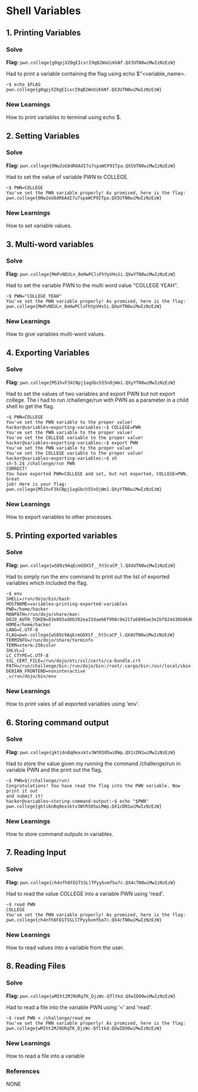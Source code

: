 # Shell Variables

## 1. Printing Variables

### Solve
**Flag:** `pwn.college{g0qpjXZ0gEIcxrI9qB2WoUiKkNf.QX3UTN0wiMwIzNzEzW}`

Had to print a variable containing the flag using echo $"<variable_name>.
```
~$ echo $FLAG
pwn.college{g0qpjXZ0gEIcxrI9qB2WoUiKkNf.QX3UTN0wiMwIzNzEzW}
```

### New Learnings
How to print variables to terminal using echo $.

## 2. Setting Variables

### Solve
**Flag:** `pwn.college{0Nw2oG8dR6AdI7u7spaWCP9ITpa.QX5UTN0wiMwIzNzEzW}`

Had to set the value of variable PWN to COLLEGE.
```
~$ PWN=COLLEGE
You've set the PWN variable properly! As promised, here is the flag:
pwn.college{0Nw2oG8dR6AdI7u7spaWCP9ITpa.QX5UTN0wiMwIzNzEzW}
```

### New Learnings
How to set variable values.

## 3. Multi-word variables

### Solve
**Flag:** `pwn.college{MmPvNEULn_8eHwPClsFhYpVHsSi.QXwYTN0wiMwIzNzEzW}`

Had to set the variable PWN to the multi word value "COLLEGE YEAH".
```
~$ PWN="COLLEGE YEAH"
You've set the PWN variable properly! As promised, here is the flag:
pwn.college{MmPvNEULn_8eHwPClsFhYpVHsSi.QXwYTN0wiMwIzNzEzW}
```

### New Learnings
How to give variables multi-word values.

## 4. Exporting Variables

### Solve
**Flag:** `pwn.college{M51hvF3kCNpj1agGbch55nOjWm1.QXyYTN0wiMwIzNzEzW}`

Had to set the values of two variables and export PWN but not export college. The i had to run /challenge/run with PWN as a parameter in a child shell to get the flag.
```
~$ PWN=COLLEGE
You've set the PWN variable to the proper value!
hacker@variables~exporting-variables:~$ COLLEGE=PWN
You've set the PWN variable to the proper value!
You've set the COLLEGE variable to the proper value!
hacker@variables~exporting-variables:~$ export PWN
You've set the PWN variable to the proper value!
You've set the COLLEGE variable to the proper value!
hacker@variables~exporting-variables:~$ sh
sh-5.2$ /challenge/run PWN
CORRECT!
You have exported PWN=COLLEGE and set, but not exported, COLLEGE=PWN. Great 
job! Here is your flag:
pwn.college{M51hvF3kCNpj1agGbch55nOjWm1.QXyYTN0wiMwIzNzEzW}
```

### New Learnings
How to export variables to other processes.

## 5. Printing exported variables

### Solve
**Flag:** `pwn.college{wS89z9AqEcmGOXSf__htScaCP_l.QX4UTN0wiMwIzNzEzW}`

Had to simply run the env command to print out the list of exported variables which included the flag.
```
~$ env
SHELL=/run/dojo/bin/bash
HOSTNAME=variables~printing-exported-variables
PWD=/home/hacker
MANPATH=/run/dojo/share/man:
DOJO_AUTH_TOKEN=83e803ad0b392ea33dae66f998c9e21fa6890ae3e2bf824436b0648ffaf45d6a
HOME=/home/hacker
LANG=C.UTF-8
FLAG=pwn.college{wS89z9AqEcmGOXSf__htScaCP_l.QX4UTN0wiMwIzNzEzW}
TERMINFO=/run/dojo/share/terminfo
TERM=xterm-256color
SHLVL=2
LC_CTYPE=C.UTF-8
SSL_CERT_FILE=/run/dojo/etc/ssl/certs/ca-bundle.crt
PATH=/run/challenge/bin:/run/dojo/bin:/root/.cargo/bin:/usr/local/sbin:/usr/local/bin:/usr/sbin:/usr/bin:/sbin:/bin
DEBIAN_FRONTEND=noninteractive
_=/run/dojo/bin/env
```

### New Learnings
How to print vales of all exported variables using 'env'.

## 6. Storing command output

### Solve
**Flag:** `pwn.college{gkti6nBq0exsktv3WtRS05wiRWp.QX1cDN1wiMwIzNzEzW}`

Had to store the value given my running the command /challenge/run in variable PWN and the print out the flag.
```
~$ PWN=$(/challenge/run)
Congratulations! You have read the flag into the PWN variable. Now print it out 
and submit it!
hacker@variables~storing-command-output:~$ echo "$PWN"
pwn.college{gkti6nBq0exsktv3WtRS05wiRWp.QX1cDN1wiMwIzNzEzW}
```

### New Learnings
How to store command outputs in variables.

## 7. Reading Input

### Solve
**Flag:** `pwn.college{ch4nfh8FEGTSSLlTPyybvmfba7c.QX4cTN0wiMwIzNzEzW}`

Had to read the value COLLEGE into a variable PWN using 'read'.
```
~$ read PWN
COLLEGE
You've set the PWN variable properly! As promised, here is the flag:
pwn.college{ch4nfh8FEGTSSLlTPyybvmfba7c.QX4cTN0wiMwIzNzEzW}
```

### New Learnings
How to read values into a variable from the user.

## 8. Reading Files

### Solve
**Flag:** `pwn.college{wMIht2MJ9URqTK_DjzWc-Qfltkd.QXwIDO0wiMwIzNzEzW}`

Had to read a file into the variable PWN using '<' and 'read'.
```
~$ read PWN < /challenge/read_me
You've set the PWN variable properly! As promised, here is the flag:
pwn.college{wMIht2MJ9URqTK_DjzWc-Qfltkd.QXwIDO0wiMwIzNzEzW}
```

### New Learnings
How to read a file into a variable

### References
NONE
